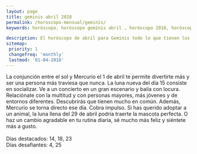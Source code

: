 ```yaml
---
layout: page
title: geminis abril 2018 
permalink: /horoscopo-mensual/geminis/
keywords: horóscopo, horóscopo geminis abril , horóscopo 2018, horóscopo esperanza gracia, horoscop, horóscopos gratis, horoscopo geminis, horoscopo geminis 2018, Tarot, Astrologia, Zodíaco, geminis, horoscopo gratis, horoscopo del mes 

description: El horóscopo de abril para Geminis todo lo que tienen los astros preparados para este mes, amor, trabajo, familia. Todo sobre astrologia, tarot, predicciones.
sitemap:
 priority: 1
 changefreq: 'monthly'
 lastmod: '01-04-2018'
---
```



La conjunción entre el sol y Mercurio el 1 de abril te permite divertirte más y ser una persona más traviesa que nunca. La luna nueva del día 15 consiste en socializar. Ve a un concierto en un gran escenario y baila con locura. Relaciónate con la multitud y con personas mayores, más jóvenes y de entornos diferentes. Descubrirás que tienen mucho en común. Además, Mercurio se torna directo ese día. Cobra impulso. Si has querido adoptar a un animal, la luna llena del 29 de abril podría traerte la mascota perfecta. O haz un cambio agradable en tu rutina diaria, sé mucho más feliz y siéntete más a gusto. <br><br>Días destacados: 14, 18, 23<br>Días desafiantes: 4, 25